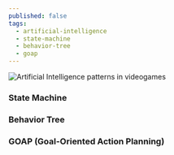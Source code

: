 ```yaml
---
published: false
tags:
  - artificial-intelligence
  - state-machine
  - behavior-tree
  - goap
---
```

![Artificial Intelligence patterns in videogames]({{site.baseurl}}/images/artificial-intelligence-patterns-in-videogames.png)

### State Machine

### Behavior Tree

### GOAP (Goal-Oriented Action Planning)
